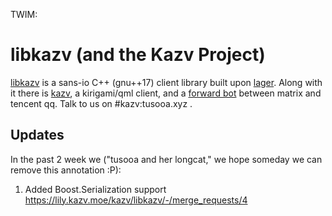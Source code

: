 TWIM:

# libkazv (and the Kazv Project)

[libkazv](https://lily.kazv.moe/kazv/libkazv) is a sans-io C++ (gnu++17) client library
built upon [lager](https://github.com/arximboldi/lager). Along with it there is
[kazv](https://lily.kazv.moe/kazv/kazv), a kirigami/qml client, and a
[forward bot](https://lily.kazv.moe/kazv/matrix-tencent-forward-bot) between matrix and
tencent qq. Talk to us on #kazv:tusooa.xyz .

## Updates

In the past 2 week we ("tusooa and her longcat," we hope someday we can
remove this annotation :P):

1. Added Boost.Serialization support https://lily.kazv.moe/kazv/libkazv/-/merge_requests/4
